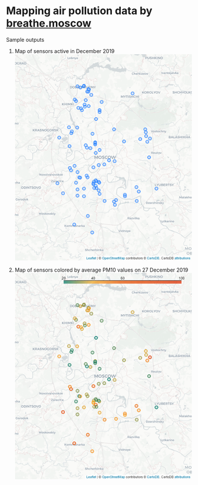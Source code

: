 # Mapping air pollution data by [breathe.moscow](https://breathe.moscow/)
Sample outputs

1. Map of sensors active in December 2019
![Map of sensors active in December 2019](map_month/2019-12.png "Map of sensors active in December 2019")

2. Map of sensors colored by average PM10 values on 27 December 2019
![Map of sensors colored by average PM10 values on 27 December 2019](map_median/2019-12-27.png "Map of sensors colored by average PM10 values on 27 December 2019")
